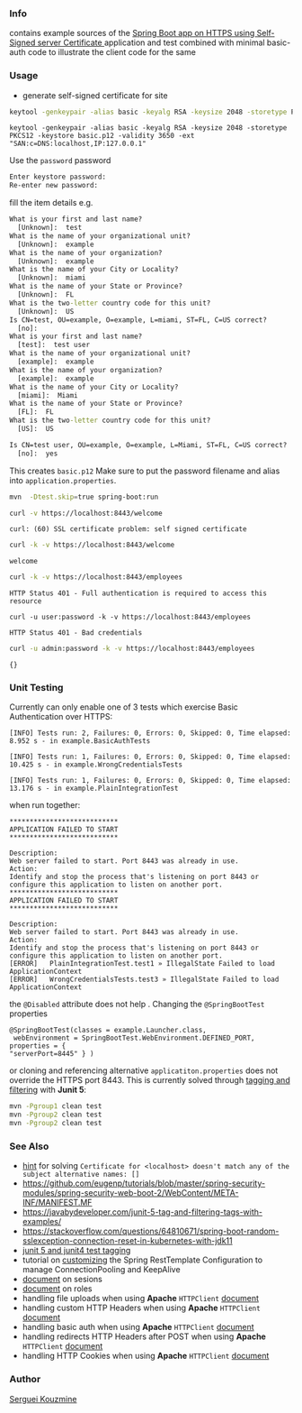 ﻿### Info

contains example sources of the [Spring Boot app on HTTPS using Self-Signed server Certificate ](https://www.baeldung.com/spring-boot-https-self-signed-certificate) application and test combined with minimal basic-auth code to illustrate the  client code for the same

### Usage
* generate self-signed certificate for site
```cmd
keytool -genkeypair -alias basic -keyalg RSA -keysize 2048 -storetype PKCS12 -keystore basic.p12 -validity 3650
```

```
keytool -genkeypair -alias basic -keyalg RSA -keysize 2048 -storetype PKCS12 -keystore basic.p12 -validity 3650 -ext "SAN:c=DNS:localhost,IP:127.0.0.1"
```

Use the `password` password
```cmd
Enter keystore password:
Re-enter new password:
```
fill the item details e.g.

```cmd
What is your first and last name?
  [Unknown]:  test
What is the name of your organizational unit?
  [Unknown]:  example
What is the name of your organization?
  [Unknown]:  example
What is the name of your City or Locality?
  [Unknown]:  miami
What is the name of your State or Province?
  [Unknown]:  FL
What is the two-letter country code for this unit?
  [Unknown]:  US
Is CN=test, OU=example, O=example, L=miami, ST=FL, C=US correct?
  [no]:
What is your first and last name?
  [test]:  test user
What is the name of your organizational unit?
  [example]:  example
What is the name of your organization?
  [example]:  example
What is the name of your City or Locality?
  [miami]:  Miami
What is the name of your State or Province?
  [FL]:  FL
What is the two-letter country code for this unit?
  [US]:  US
```
```cmd
Is CN=test user, OU=example, O=example, L=Miami, ST=FL, C=US correct?
  [no]:  yes
```


This creates `basic.p12`
Make sure to put the password filename and alias into `application.properties`.

```sh
mvn  -Dtest.skip=true spring-boot:run
```
```sh
curl -v https://localhost:8443/welcome
```
```text
curl: (60) SSL certificate problem: self signed certificate
```
```sh
curl -k -v https://localhost:8443/welcome
```
```text
welcome
```

```sh
curl -k -v https://localhost:8443/employees
```
```text
HTTP Status 401 - Full authentication is required to access this resource
```
```
curl -u user:password -k -v https://localhost:8443/employees
```
```text
HTTP Status 401 - Bad credentials
```
```sh
curl -u admin:password -k -v https://localhost:8443/employees
```
```text
{}
```
### Unit Testing

Currently can only enable one of 3 tests which exercise Basic Authentication over HTTPS:
```text
[INFO] Tests run: 2, Failures: 0, Errors: 0, Skipped: 0, Time elapsed: 8.952 s - in example.BasicAuthTests
```
```text
[INFO] Tests run: 1, Failures: 0, Errors: 0, Skipped: 0, Time elapsed: 10.425 s - in example.WrongCredentialsTests
```
```text
[INFO] Tests run: 1, Failures: 0, Errors: 0, Skipped: 0, Time elapsed: 13.176 s - in example.PlainIntegrationTest
```
when run together:
```text
***************************
APPLICATION FAILED TO START
***************************

Description:
Web server failed to start. Port 8443 was already in use.
Action:
Identify and stop the process that's listening on port 8443 or configure this application to listen on another port.
***************************
APPLICATION FAILED TO START
***************************

Description:
Web server failed to start. Port 8443 was already in use.
Action:
Identify and stop the process that's listening on port 8443 or configure this application to listen on another port.
[ERROR]   PlainIntegrationTest.test1 » IllegalState Failed to load ApplicationContext
[ERROR]   WrongCredentialsTests.test3 » IllegalState Failed to load ApplicationContext
```
the `@Disabled` attribute does not help . Changing the `@SpringBootTest` properties
```
@SpringBootTest(classes = example.Launcher.class, 
 webEnvironment = SpringBootTest.WebEnvironment.DEFINED_PORT, properties = {
"serverPort=8445" } )
```
or cloning and referencing alternative `applicatiton.properties` does not override the HTTPS port 8443. This is currently solved through [tagging and filtering](https://www.baeldung.com/junit-filtering-tests) with __Junit 5__:

```sh
mvn -Pgroup1 clean test
mvn -Pgroup2 clean test
mvn -Pgroup2 clean test
```
### See Also

  * [hint](https://stackoverflow.com/questions/50928061/certificate-for-localhost-doesnt-match-any-of-the-subject-alternative-names) for solving `Certificate for <localhost> doesn't match any of the subject alternative names: []`
  * https://github.com/eugenp/tutorials/blob/master/spring-security-modules/spring-security-web-boot-2/WebContent/META-INF/MANIFEST.MF
  * https://javabydeveloper.com/junit-5-tag-and-filtering-tags-with-examples/
  * https://stackoverflow.com/questions/64810671/spring-boot-random-sslexception-connection-reset-in-kubernetes-with-jdk11
  * [junit 5 and junit4 test tagging](https://www.baeldung.com/junit-filtering-tests)
  * tutorial on [customizing](basic-perl-cgi-java/src/test/java/example/controller/MockServiceTest.java) the  Spring RestTemplate Configuration to manage ConnectionPooling and KeepAlive
  * [document](https://www.baeldung.com/spring-security-session) on sesions
  * [document](https://openclassrooms.com/en/courses/5683681-secure-your-web-application-with-spring-security/6695821-configure-role-based-access-control) on roles
  * handling file uploads when using __Apache__ `HTTPClient` [document](https://www.baeldung.com/httpclient-multipart-upload)
  * handling custom HTTP Headers when using __Apache__ `HTTPClient` [document](https://www.baeldung.com/httpclient-custom-http-header)
  * handling basic auth when using __Apache__ `HTTPClient` [document](https://www.baeldung.com/httpclient-basic-authentication)
  * handling redirects HTTP Headers after POST when using __Apache__ `HTTPClient` [document](https://www.baeldung.com/httpclient-redirect-on-http-post)
  * handling HTTP Cookies when using __Apache__ `HTTPClient` [document](https://www.baeldung.com/httpclient-cookies)
### Author

[Serguei Kouzmine](kouzmine_serguei@yahoo.com)
